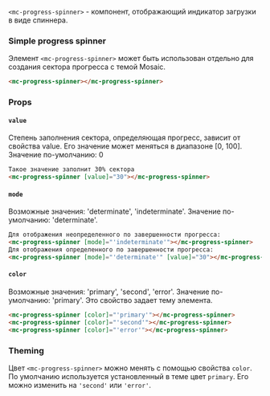 `<mc-progress-spinner>` - компонент, отображающий индикатор загрузки в виде спиннера.

### Simple progress spinner

Элемент `<mc-progress-spinner>` может быть использован отдельно для создания сектора прогресса с темой Mosaic.

```html
<mc-progress-spinner></mc-progress-spinner>
```
<!-- example(progress-spinner-overview) -->

### Props

#### `value`
Степень заполнения сектора, определяющая прогресс, зависит от свойства value. 
Его значение может меняться в диапазоне [0, 100].
Значение по-умолчанию: 0

```html
Такое значение заполнит 30% сектора
<mc-progress-spinner [value]="30"></mc-progress-spinner>
```

#### `mode`
Возможные значения: 'determinate', 'indeterminate'.
Значение по-умолчанию: 'determinate'.

```html
Для отображения неопределенного по завершенности прогресса:
<mc-progress-spinner [mode]="'indeterminate'"></mc-progress-spinner>
Для отображения определенного по завершенности прогресса:
<mc-progress-spinner [mode]="'determinate'" [value]="30"></mc-progress-spinner>
```
<!-- example(progress-spinner-indeterminate) -->

#### `color`
Возможные значения: 'primary', 'second', 'error'.
Значение по-умолчанию: 'primary'.
Это свойство задает тему элемента.

```html
<mc-progress-spinner [color]="'primary'"></mc-progress-spinner>
<mc-progress-spinner [color]="'second'"></mc-progress-spinner>
<mc-progress-spinner [color]="'error'"></mc-progress-spinner>
```

### Theming
Цвет `<mc-progress-spinner>` можно менять с помощью свойства `color`. 
По умолчанию используется установленный в теме цвет `primary`. Его можно изменить на `'second'` или `'error'`.
